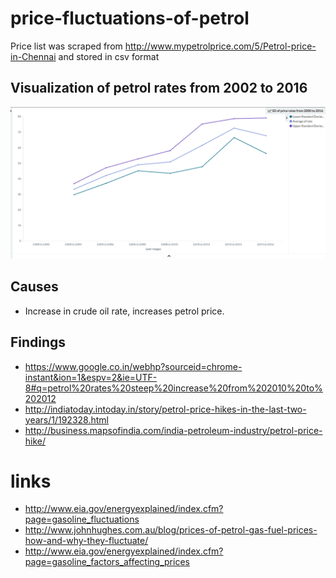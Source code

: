 # price-fluctuations-of-petrol

  Price list was scraped from http://www.mypetrolprice.com/5/Petrol-price-in-Chennai and stored in csv format

## Visualization of petrol rates from 2002 to 2016
![sd of petrol rates from 2002 to 2016](https://raw.githubusercontent.com/v-adhithyan/petrol-price-fluctuation/master/stats/petrol-rates-sd-visual.png)

## Causes

* Increase in crude oil rate, increases petrol price.

## Findings

* https://www.google.co.in/webhp?sourceid=chrome-instant&ion=1&espv=2&ie=UTF-8#q=petrol%20rates%20steep%20increase%20from%202010%20to%202012
* http://indiatoday.intoday.in/story/petrol-price-hikes-in-the-last-two-years/1/192328.html
* http://business.mapsofindia.com/india-petroleum-industry/petrol-price-hike/

# links

* http://www.eia.gov/energyexplained/index.cfm?page=gasoline_fluctuations
* http://www.johnhughes.com.au/blog/prices-of-petrol-gas-fuel-prices-how-and-why-they-fluctuate/
* http://www.eia.gov/energyexplained/index.cfm?page=gasoline_factors_affecting_prices
